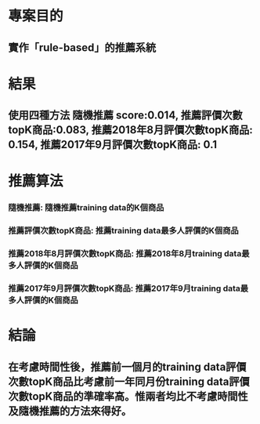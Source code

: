 # 專案目的
## 實作「rule-based」的推薦系統

# 結果
## 使用四種方法 隨機推薦 score:0.014, 推薦評價次數topK商品:0.083, 推薦2018年8月評價次數topK商品: 0.154, 推薦2017年9月評價次數topK商品: 0.1

# 推薦算法

### 隨機推薦: 隨機推薦training data的K個商品

### 推薦評價次數topK商品: 推薦training data最多人評價的K個商品

### 推薦2018年8月評價次數topK商品: 推薦2018年8月training data最多人評價的K個商品

### 推薦2017年9月評價次數topK商品: 推薦2017年9月training data最多人評價的K個商品

# 結論
## 在考慮時間性後，推薦前一個月的training data評價次數topK商品比考慮前一年同月份training data評價次數topK商品的準確率高。惟兩者均比不考慮時間性及隨機推薦的方法來得好。
